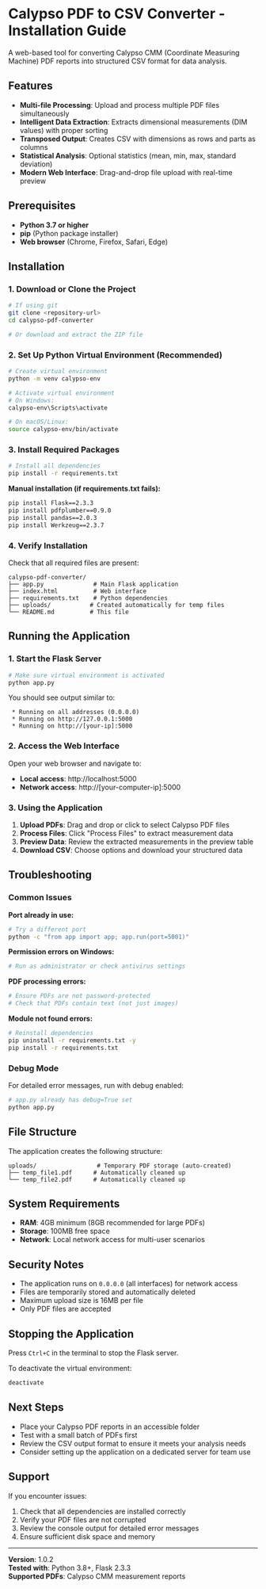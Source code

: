 # Calypso PDF to CSV Converter - Installation Guide

A web-based tool for converting Calypso CMM (Coordinate Measuring Machine) PDF reports into structured CSV format for data analysis.

## Features

- **Multi-file Processing**: Upload and process multiple PDF files simultaneously
- **Intelligent Data Extraction**: Extracts dimensional measurements (DIM values) with proper sorting
- **Transposed Output**: Creates CSV with dimensions as rows and parts as columns
- **Statistical Analysis**: Optional statistics (mean, min, max, standard deviation)
- **Modern Web Interface**: Drag-and-drop file upload with real-time preview

## Prerequisites

- **Python 3.7 or higher**
- **pip** (Python package installer)
- **Web browser** (Chrome, Firefox, Safari, Edge)

## Installation

### 1. Download or Clone the Project

```bash
# If using git
git clone <repository-url>
cd calypso-pdf-converter

# Or download and extract the ZIP file
```

### 2. Set Up Python Virtual Environment (Recommended)

```bash
# Create virtual environment
python -m venv calypso-env

# Activate virtual environment
# On Windows:
calypso-env\Scripts\activate

# On macOS/Linux:
source calypso-env/bin/activate
```

### 3. Install Required Packages

```bash
# Install all dependencies
pip install -r requirements.txt
```

**Manual installation (if requirements.txt fails):**
```bash
pip install Flask==2.3.3
pip install pdfplumber==0.9.0
pip install pandas==2.0.3
pip install Werkzeug==2.3.7
```

### 4. Verify Installation

Check that all required files are present:
```
calypso-pdf-converter/
├── app.py              # Main Flask application
├── index.html          # Web interface
├── requirements.txt    # Python dependencies
├── uploads/           # Created automatically for temp files
└── README.md          # This file
```

## Running the Application

### 1. Start the Flask Server

```bash
# Make sure virtual environment is activated
python app.py
```

You should see output similar to:
```
 * Running on all addresses (0.0.0.0)
 * Running on http://127.0.0.1:5000
 * Running on http://[your-ip]:5000
```

### 2. Access the Web Interface

Open your web browser and navigate to:
- **Local access**: http://localhost:5000
- **Network access**: http://[your-computer-ip]:5000

### 3. Using the Application

1. **Upload PDFs**: Drag and drop or click to select Calypso PDF files
2. **Process Files**: Click "Process Files" to extract measurement data
3. **Preview Data**: Review the extracted measurements in the preview table
4. **Download CSV**: Choose options and download your structured data

## Troubleshooting

### Common Issues

**Port already in use:**
```bash
# Try a different port
python -c "from app import app; app.run(port=5001)"
```

**Permission errors on Windows:**
```bash
# Run as administrator or check antivirus settings
```

**PDF processing errors:**
```bash
# Ensure PDFs are not password-protected
# Check that PDFs contain text (not just images)
```

**Module not found errors:**
```bash
# Reinstall dependencies
pip uninstall -r requirements.txt -y
pip install -r requirements.txt
```

### Debug Mode

For detailed error messages, run with debug enabled:
```bash
# app.py already has debug=True set
python app.py
```

## File Structure

The application creates the following structure:
```
uploads/                 # Temporary PDF storage (auto-created)
├── temp_file1.pdf      # Automatically cleaned up
└── temp_file2.pdf      # Automatically cleaned up
```

## System Requirements

- **RAM**: 4GB minimum (8GB recommended for large PDFs)
- **Storage**: 100MB free space
- **Network**: Local network access for multi-user scenarios

## Security Notes

- The application runs on `0.0.0.0` (all interfaces) for network access
- Files are temporarily stored and automatically deleted
- Maximum upload size is 16MB per file
- Only PDF files are accepted

## Stopping the Application

Press `Ctrl+C` in the terminal to stop the Flask server.

To deactivate the virtual environment:
```bash
deactivate
```

## Next Steps

- Place your Calypso PDF reports in an accessible folder
- Test with a small batch of PDFs first
- Review the CSV output format to ensure it meets your analysis needs
- Consider setting up the application on a dedicated server for team use

## Support

If you encounter issues:
1. Check that all dependencies are installed correctly
2. Verify your PDF files are not corrupted
3. Review the console output for detailed error messages
4. Ensure sufficient disk space and memory

---

**Version**: 1.0.2  
**Tested with**: Python 3.8+, Flask 2.3.3  
**Supported PDFs**: Calypso CMM measurement reports